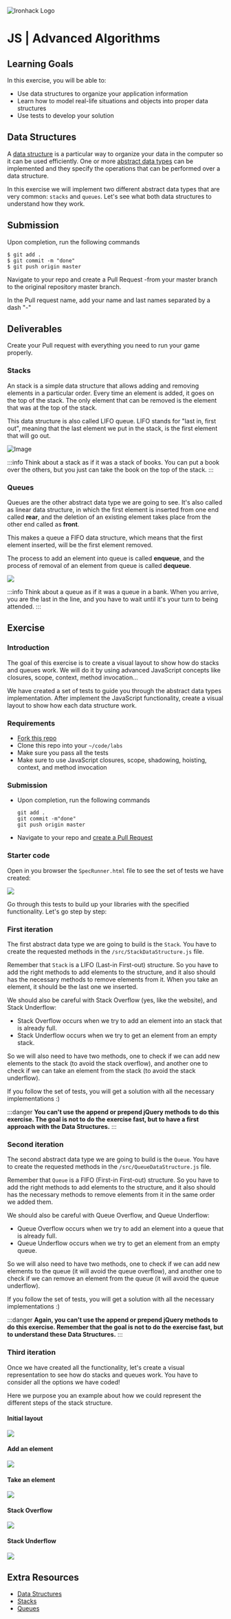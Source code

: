![Ironhack Logo](https://i.imgur.com/1QgrNNw.png)

# JS | Advanced Algorithms

## Learning Goals

In this exercise, you will be able to:

- Use data structures to organize your application information
- Learn how to model real-life situations and objects into proper data structures
- Use tests to develop your solution


## Data Structures

A [data structure](https://en.wikipedia.org/wiki/Data_structure) is a particular way to organize your data in the computer so it can be used efficiently. One or more [abstract data types](https://en.wikipedia.org/wiki/Abstract_data_type) can be implemented and they specify the operations that can be performed over a data structure.

In this exercise we will implement two different abstract data types that are very common: `stacks` and `queues`. Let's see what both data structures to understand how they work.

## Submission

Upon completion, run the following commands
```
$ git add .
$ git commit -m "done"
$ git push origin master
```
Navigate to your repo and create a Pull Request -from your master branch to the original repository master branch.

In the Pull request name, add your name and last names separated by a dash "-"

## Deliverables

Create your Pull request with everything you need to run your game properly.

### Stacks

An stack is a simple data structure that allows adding and removing elements in a particular order. Every time an element is added, it goes on the top of the stack. The only element that can be removed is the element that was at the top of the stack.

This data structure is also called LIFO queue. LIFO stands for "last in, first out", meaning that the last element we put in the stack, is the first element that will go out.

![Image](https://i.imgur.com/NcuoeUk.png)

:::info
Think about a stack as if it was a stack of books. You can put a book over the others, but you just can take the book on the top of the stack.
:::

### Queues

Queues are the other abstract data type we are going to see. It's also called as linear data structure, in which the first element is inserted from one end called **rear**, and the deletion of an existing element takes place from the other end called as **front**.

This makes a queue a FIFO data structure, which means that the first element inserted, will be the first element removed.

The process to add an element into queue is called **enqueue**, and the process of removal of an element from queue is called **dequeue**.

![](https://i.imgur.com/Qo1SQQ7.png)

:::info
Think about a queue as if it was a queue in a bank. When you arrive, you are the last in the line, and you have to wait until it's your turn to being attended.
:::

## Exercise

### Introduction

The goal of this exercise is to create a visual layout to show how do stacks and queues work. We will do it by using advanced JavaScript concepts like closures, scope, context, method invocation...

We have created a set of tests to guide you through the abstract data types implementation. After implement the JavaScript functionality, create a visual layout to show how each data structure work.

### Requirements

- [Fork this repo](https://guides.github.com/activities/forking/)
- Clone this repo into your `~/code/labs`
- Make sure you pass all the tests
- Make sure to use JavaScript closures, scope, shadowing, hoisting, context, and method invocation

### Submission

- Upon completion, run the following commands

	```
	git add .
	git commit -m"done"
	git push origin master
	```

- Navigate to your repo and [create a Pull Request](https://help.github.com/articles/creating-a-pull-request/)

### Starter code

Open in you browser the `SpecRunner.html` file to see the set of tests we have created:

![](https://i.imgur.com/dQUAyYL.png)

Go through this tests to build up your libraries with the specified functionality. Let's go step by step:

### First iteration

The first abstract data type we are going to build is the `Stack`. You have to create the requested methods in the `/src/StackDataStructure.js` file.

Remember that `Stack` is a LIFO (Last-in First-out) structure. So you have to add the right methods to add elements to the structure, and it also should has the necessary methods to remove elements from it. When you take an element, it should be the last one we inserted.

We should also be careful with Stack Overflow (yes, like the website), and Stack Underflow:

- Stack Overflow occurs when we try to add an element into an stack that is already full.
- Stack Underflow occurs when we try to get an element from an empty stack.

So we will also need to have two methods, one to check if we can add new elements to the stack (to avoid the stack overflow), and another one to check if we can take an element from the stack (to avoid the stack underflow).

If you follow the set of tests, you will get a solution with all the necessary implementations :)

:::danger
**You can't use the append or prepend jQuery methods to do this exercise. The goal is not to do the exercise fast, but to have a first approach with the Data Structures.**
:::

### Second iteration

The second abstract data type we are going to build is the `Queue`. You have to create the requested methods in the `/src/QueueDataStructure.js` file.

Remember that `Queue` is a FIFO (First-in First-out) structure. So you have to add the right methods to add elements to the structure, and it also should has the necessary methods to remove elements from it in the same order we added them.

We should also be careful with Queue Overflow, and Queue Underflow:

- Queue Overflow occurs when we try to add an element into a queue that is already full.
- Queue Underflow occurs when we try to get an element from an empty queue.

So we will also need to have two methods, one to check if we can add new elements to the queue (it will avoid the queue overflow), and another one to check if we can remove an element from the queue (it will avoid the queue underflow).

If you follow the set of tests, you will get a solution with all the necessary implementations :)

:::danger
**Again, you can't use the append or prepend jQuery methods to do this exercise. Remember that the goal is not to do the exercise fast, but to understand these Data Structures.**
:::

### Third iteration

Once we have created all the functionality, let's create a visual representation to see how do stacks and queues work. You have to consider all the options we have coded!

Here we purpose you an example about how we could represent the different steps of the stack structure.

#### Initial layout

![](https://i.imgur.com/H9aF8YH.png)

#### Add an element

![](https://i.imgur.com/b1ndy2j.png)

#### Take an element

![](https://i.imgur.com/mVklHXR.png)

#### Stack Overflow

![](https://i.imgur.com/oZnRXva.png)

#### Stack Underflow

![](https://i.imgur.com/AiGT158.png)

## Extra Resources

- [Data Structures](https://en.wikipedia.org/wiki/Data_structure)
- [Stacks](http://www.studytonight.com/data-structures/stack-data-structure)
- [Queues](http://www.studytonight.com/data-structures/queue-data-structure)
